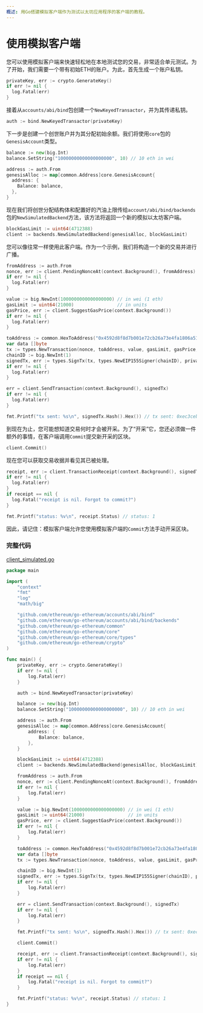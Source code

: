 ```yaml
---
概述: 用Go搭建模拟客户端作为测试以太坊应用程序的客户端的教程。
---
```


# 使用模拟客户端

您可以使用模拟客户端来快速轻松地在本地测试您的交易，非常适合单元测试。为了开始，我们需要一个带有初始ETH的账户。为此，首先生成一个账户私钥。

```go
privateKey, err := crypto.GenerateKey()
if err != nil {
  log.Fatal(err)
}
```

接着从`accounts/abi/bind`包创建一个`NewKeyedTransactor`，并为其传递私钥。

```go
auth := bind.NewKeyedTransactor(privateKey)
```

下一步是创建一个创世账户并为其分配初始余额。我们将使用`core`包的`GenesisAccount`类型。

```go
balance := new(big.Int)
balance.SetString("10000000000000000000", 10) // 10 eth in wei

address := auth.From
genesisAlloc := map[common.Address]core.GenesisAccount{
  address: {
    Balance: balance,
  },
}
```

现在我们将创世分配结构体和配置好的汽油上限传给`account/abi/bind/backends`包的`NewSimulatedBackend`方法，该方法将返回一个新的模拟以太坊客户端。

```go
blockGasLimit := uint64(4712388)
client := backends.NewSimulatedBackend(genesisAlloc, blockGasLimit)
```

您可以像往常一样使用此客户端。作为一个示例，我们将构造一个新的交易并进行广播。

```go
fromAddress := auth.From
nonce, err := client.PendingNonceAt(context.Background(), fromAddress)
if err != nil {
  log.Fatal(err)
}

value := big.NewInt(1000000000000000000) // in wei (1 eth)
gasLimit := uint64(21000)                // in units
gasPrice, err := client.SuggestGasPrice(context.Background())
if err != nil {
  log.Fatal(err)
}

toAddress := common.HexToAddress("0x4592d8f8d7b001e72cb26a73e4fa1806a51ac79d")
var data []byte
tx := types.NewTransaction(nonce, toAddress, value, gasLimit, gasPrice, data)
chainID := big.NewInt(1)
signedTx, err := types.SignTx(tx, types.NewEIP155Signer(chainID), privateKey)
if err != nil {
  log.Fatal(err)
}

err = client.SendTransaction(context.Background(), signedTx)
if err != nil {
  log.Fatal(err)
}

fmt.Printf("tx sent: %s\n", signedTx.Hash().Hex()) // tx sent: 0xec3ceb05642c61d33fa6c951b54080d1953ac8227be81e7b5e4e2cfed69eeb51
```

到现在为止，您可能想知道交易何时才会被开采。为了“开采”它，您还必须做一件额外的事情，在客户端调用`Commit`提交新开采的区块。

```go
client.Commit()
```

现在您可以获取交易收据并看见其已被处理。

```go
receipt, err := client.TransactionReceipt(context.Background(), signedTx.Hash())
if err != nil {
  log.Fatal(err)
}
if receipt == nil {
  log.Fatal("receipt is nil. Forgot to commit?")
}

fmt.Printf("status: %v\n", receipt.Status) // status: 1
```

因此，请记住：模拟客户端允许您使用模拟客户端的`Commit`方法手动开采区块。

### 完整代码

[client_simulated.go](https://github.com/mhxw/eth-dev-with-go/blob/main/code/client_simulated.go)

```go
package main

import (
	"context"
	"fmt"
	"log"
	"math/big"

	"github.com/ethereum/go-ethereum/accounts/abi/bind"
	"github.com/ethereum/go-ethereum/accounts/abi/bind/backends"
	"github.com/ethereum/go-ethereum/common"
	"github.com/ethereum/go-ethereum/core"
	"github.com/ethereum/go-ethereum/core/types"
	"github.com/ethereum/go-ethereum/crypto"
)

func main() {
	privateKey, err := crypto.GenerateKey()
	if err != nil {
		log.Fatal(err)
	}

	auth := bind.NewKeyedTransactor(privateKey)

	balance := new(big.Int)
	balance.SetString("10000000000000000000", 10) // 10 eth in wei

	address := auth.From
	genesisAlloc := map[common.Address]core.GenesisAccount{
		address: {
			Balance: balance,
		},
	}

	blockGasLimit := uint64(4712388)
	client := backends.NewSimulatedBackend(genesisAlloc, blockGasLimit)

	fromAddress := auth.From
	nonce, err := client.PendingNonceAt(context.Background(), fromAddress)
	if err != nil {
		log.Fatal(err)
	}

	value := big.NewInt(1000000000000000000) // in wei (1 eth)
	gasLimit := uint64(21000)                // in units
	gasPrice, err := client.SuggestGasPrice(context.Background())
	if err != nil {
		log.Fatal(err)
	}

	toAddress := common.HexToAddress("0x4592d8f8d7b001e72cb26a73e4fa1806a51ac79d")
	var data []byte
	tx := types.NewTransaction(nonce, toAddress, value, gasLimit, gasPrice, data)

	chainID := big.NewInt(1)
	signedTx, err := types.SignTx(tx, types.NewEIP155Signer(chainID), privateKey)
	if err != nil {
		log.Fatal(err)
	}

	err = client.SendTransaction(context.Background(), signedTx)
	if err != nil {
		log.Fatal(err)
	}

	fmt.Printf("tx sent: %s\n", signedTx.Hash().Hex()) // tx sent: 0xec3ceb05642c61d33fa6c951b54080d1953ac8227be81e7b5e4e2cfed69eeb51

	client.Commit()

	receipt, err := client.TransactionReceipt(context.Background(), signedTx.Hash())
	if err != nil {
		log.Fatal(err)
	}
	if receipt == nil {
		log.Fatal("receipt is nil. Forgot to commit?")
	}

	fmt.Printf("status: %v\n", receipt.Status) // status: 1
}
```
